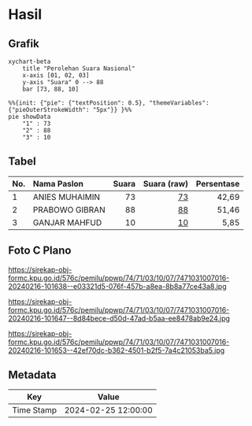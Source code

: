 # Hasil

## Grafik

```mermaid
xychart-beta
    title "Perolehan Suara Nasional"
    x-axis [01, 02, 03]
    y-axis "Suara" 0 --> 88
    bar [73, 88, 10]
```

```mermaid
%%{init: {"pie": {"textPosition": 0.5}, "themeVariables": {"pieOuterStrokeWidth": "5px"}} }%%
pie showData
    "1" : 73
    "2" : 88
    "3" : 10
```

## Tabel

| No. | Nama Paslon    | Suara | Suara (raw) | Persentase |
|:--- |:-------------- | -----:| -----------:| ----------:|
| 1   | ANIES MUHAIMIN | 73    | [73][p-1]   | 42,69      |
| 2   | PRABOWO GIBRAN | 88    | [88][p-2]   | 51,46      |
| 3   | GANJAR MAHFUD  | 10    | [10][p-3]   | 5,85       |


[p-1]: https://github.com/gigit-pemilu/pemilu-2024/blob/main/pilpres/hitung-suara/sub/74-sulawesi-tenggara/sub/71-kota-kendari/sub/03-baruga/sub/1007-watubangga/sub/016-tps/sub/paslon-1.txt
[p-2]: https://github.com/gigit-pemilu/pemilu-2024/blob/main/pilpres/hitung-suara/sub/74-sulawesi-tenggara/sub/71-kota-kendari/sub/03-baruga/sub/1007-watubangga/sub/016-tps/sub/paslon-2.txt
[p-3]: https://github.com/gigit-pemilu/pemilu-2024/blob/main/pilpres/hitung-suara/sub/74-sulawesi-tenggara/sub/71-kota-kendari/sub/03-baruga/sub/1007-watubangga/sub/016-tps/sub/paslon-3.txt

## Foto C Plano

https://sirekap-obj-formc.kpu.go.id/576c/pemilu/ppwp/74/71/03/10/07/7471031007016-20240216-101638--e03321d5-076f-457b-a8ea-8b8a77ce43a8.jpg

https://sirekap-obj-formc.kpu.go.id/576c/pemilu/ppwp/74/71/03/10/07/7471031007016-20240216-101647--8d84bece-d50d-47ad-b5aa-ee8478ab9e24.jpg

https://sirekap-obj-formc.kpu.go.id/576c/pemilu/ppwp/74/71/03/10/07/7471031007016-20240216-101653--42ef70dc-b362-4501-b2f5-7a4c21053ba5.jpg


## Metadata

| Key        | Value               |
| ---------- | ------------------- |
| Time Stamp | 2024-02-25 12:00:00 |



